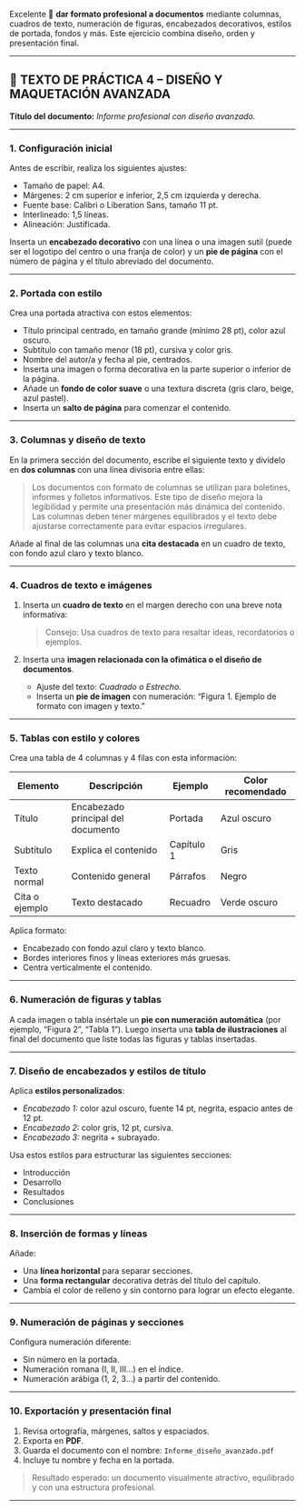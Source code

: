 Excelente 👏
**dar formato profesional a documentos** mediante columnas, cuadros de texto, numeración de figuras, encabezados decorativos, estilos de portada, fondos y más.
Este ejercicio combina diseño, orden y presentación final.

---

## 🧩 TEXTO DE PRÁCTICA 4 – DISEÑO Y MAQUETACIÓN AVANZADA

**Título del documento:**
*Informe profesional con diseño avanzado.*

---

### 1. Configuración inicial

Antes de escribir, realiza los siguientes ajustes:

* Tamaño de papel: A4.
* Márgenes: 2 cm superior e inferior, 2,5 cm izquierda y derecha.
* Fuente base: Calibri o Liberation Sans, tamaño 11 pt.
* Interlineado: 1,5 líneas.
* Alineación: Justificada.

Inserta un **encabezado decorativo** con una línea o una imagen sutil (puede ser el logotipo del centro o una franja de color) y un **pie de página** con el número de página y el título abreviado del documento.

---

### 2. Portada con estilo

Crea una portada atractiva con estos elementos:

* Título principal centrado, en tamaño grande (mínimo 28 pt), color azul oscuro.
* Subtítulo con tamaño menor (18 pt), cursiva y color gris.
* Nombre del autor/a y fecha al pie, centrados.
* Inserta una imagen o forma decorativa en la parte superior o inferior de la página.
* Añade un **fondo de color suave** o una textura discreta (gris claro, beige, azul pastel).
* Inserta un **salto de página** para comenzar el contenido.

---

### 3. Columnas y diseño de texto

En la primera sección del documento, escribe el siguiente texto y divídelo en **dos columnas** con una línea divisoria entre ellas:

> Los documentos con formato de columnas se utilizan para boletines, informes y folletos informativos.
> Este tipo de diseño mejora la legibilidad y permite una presentación más dinámica del contenido.
> Las columnas deben tener márgenes equilibrados y el texto debe ajustarse correctamente para evitar espacios irregulares.

Añade al final de las columnas una **cita destacada** en un cuadro de texto, con fondo azul claro y texto blanco.

---

### 4. Cuadros de texto e imágenes

1. Inserta un **cuadro de texto** en el margen derecho con una breve nota informativa:

   > Consejo: Usa cuadros de texto para resaltar ideas, recordatorios o ejemplos.

2. Inserta una **imagen relacionada con la ofimática o el diseño de documentos**.

   * Ajuste del texto: *Cuadrado o Estrecho.*
   * Inserta un **pie de imagen** con numeración:
     “Figura 1. Ejemplo de formato con imagen y texto.”

---

### 5. Tablas con estilo y colores

Crea una tabla de 4 columnas y 4 filas con esta información:

| Elemento       | Descripción                        | Ejemplo    | Color recomendado |
| -------------- | ---------------------------------- | ---------- | ----------------- |
| Título         | Encabezado principal del documento | Portada    | Azul oscuro       |
| Subtítulo      | Explica el contenido               | Capítulo 1 | Gris              |
| Texto normal   | Contenido general                  | Párrafos   | Negro             |
| Cita o ejemplo | Texto destacado                    | Recuadro   | Verde oscuro      |

Aplica formato:

* Encabezado con fondo azul claro y texto blanco.
* Bordes interiores finos y líneas exteriores más gruesas.
* Centra verticalmente el contenido.

---

### 6. Numeración de figuras y tablas

A cada imagen o tabla insértale un **pie con numeración automática** (por ejemplo, “Figura 2”, “Tabla 1”).
Luego inserta una **tabla de ilustraciones** al final del documento que liste todas las figuras y tablas insertadas.

---

### 7. Diseño de encabezados y estilos de título

Aplica **estilos personalizados**:

* *Encabezado 1:* color azul oscuro, fuente 14 pt, negrita, espacio antes de 12 pt.
* *Encabezado 2:* color gris, 12 pt, cursiva.
* *Encabezado 3:* negrita + subrayado.

Usa estos estilos para estructurar las siguientes secciones:

* Introducción
* Desarrollo
* Resultados
* Conclusiones

---

### 8. Inserción de formas y líneas

Añade:

* Una **línea horizontal** para separar secciones.
* Una **forma rectangular** decorativa detrás del título del capítulo.
* Cambia el color de relleno y sin contorno para lograr un efecto elegante.

---

### 9. Numeración de páginas y secciones

Configura numeración diferente:

* Sin número en la portada.
* Numeración romana (I, II, III…) en el índice.
* Numeración arábiga (1, 2, 3…) a partir del contenido.

---

### 10. Exportación y presentación final

1. Revisa ortografía, márgenes, saltos y espaciados.
2. Exporta en **PDF**.
3. Guarda el documento con el nombre:
   `Informe_diseño_avanzado.pdf`
4. Incluye tu nombre y fecha en la portada.

> Resultado esperado: un documento visualmente atractivo, equilibrado y con una estructura profesional.

---


